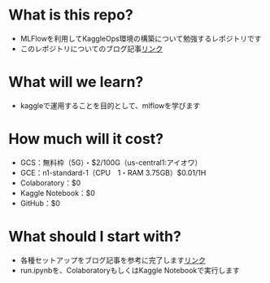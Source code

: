 # What is this repo?
- MLFlowを利用してKaggleOps環境の構築について勉強するレポジトリです
- このレポジトリについてのブログ記事[リンク]()

# What will we learn?
- kaggleで運用することを目的として、mlflowを学びます

# How much will it cost?
- GCS：無料枠（5G）・$2/100G（us-central1:アイオワ）
- GCE：n1-standard-1（CPU　1・RAM 3.75GB）$0.01/1H
- Colaboratory：$0
- Kaggle Notebook：$0
- GitHub：$0

# What should I start with?
- 各種セットアップをブログ記事を参考に完了します[リンク]()
- run.ipynbを、ColaboratoryもしくはKaggle Notebookで実行します
